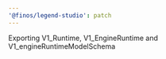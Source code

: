 ```yaml
---
'@finos/legend-studio': patch
---
```


Exporting V1_Runtime, V1_EngineRuntime and V1_engineRuntimeModelSchema
